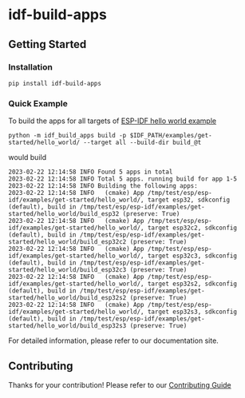 # idf-build-apps

## Getting Started

### Installation

```shell
pip install idf-build-apps
```

### Quick Example

To build the apps for all targets of [ESP-IDF hello world example](https://github.com/espressif/esp-idf/tree/master/examples/get-started/hello_world)

```shell
python -m idf_build_apps build -p $IDF_PATH/examples/get-started/hello_world/ --target all --build-dir build_@t
```

would build

```text
2023-02-22 12:14:58 INFO Found 5 apps in total
2023-02-22 12:14:58 INFO Total 5 apps. running build for app 1-5
2023-02-22 12:14:58 INFO Building the following apps:
2023-02-22 12:14:58 INFO   (cmake) App /tmp/test/esp/esp-idf/examples/get-started/hello_world/, target esp32, sdkconfig (default), build in /tmp/test/esp/esp-idf/examples/get-started/hello_world/build_esp32 (preserve: True)
2023-02-22 12:14:58 INFO   (cmake) App /tmp/test/esp/esp-idf/examples/get-started/hello_world/, target esp32c2, sdkconfig (default), build in /tmp/test/esp/esp-idf/examples/get-started/hello_world/build_esp32c2 (preserve: True)
2023-02-22 12:14:58 INFO   (cmake) App /tmp/test/esp/esp-idf/examples/get-started/hello_world/, target esp32c3, sdkconfig (default), build in /tmp/test/esp/esp-idf/examples/get-started/hello_world/build_esp32c3 (preserve: True)
2023-02-22 12:14:58 INFO   (cmake) App /tmp/test/esp/esp-idf/examples/get-started/hello_world/, target esp32s2, sdkconfig (default), build in /tmp/test/esp/esp-idf/examples/get-started/hello_world/build_esp32s2 (preserve: True)
2023-02-22 12:14:58 INFO   (cmake) App /tmp/test/esp/esp-idf/examples/get-started/hello_world/, target esp32s3, sdkconfig (default), build in /tmp/test/esp/esp-idf/examples/get-started/hello_world/build_esp32s3 (preserve: True)
```

For detailed information, please refer to our documentation site.

## Contributing

Thanks for your contribution! Please refer to our [Contributing Guide](CONTRIBUTING.md)
